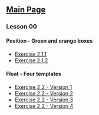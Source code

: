<a href="https://witflash.github.io/mambyk-easystartinit-nov17/"><h2>Main Page</h2></a>
<h3>Lesson 00</h3>
<h4>Position - Green and orange boxes</h4>
<ul>
  <a href="https://witflash.github.io/mambyk-easystartinit-nov17/lesson00/exercise2-1-1/index.html"><li>Exercise 2.1.1</li></a>
  <a href="https://witflash.github.io/mambyk-easystartinit-nov17/lesson00/exercise2-1-2/index.html"><li>Exercise 2.1.2</li></a>
</ul>
<h4>Float - Four templates</h4>
<ul>
  <a href="https://witflash.github.io/mambyk-easystartinit-nov17/lesson00/exercise2-2/index-v1.html"><li>Exercise 2.2 - Version 1</li></a>
  <a href="https://witflash.github.io/mambyk-easystartinit-nov17/lesson00/exercise2-2/index-v2.html"><li>Exercise 2.2 - Version 2</li></a>
  <a href="https://witflash.github.io/mambyk-easystartinit-nov17/lesson00/exercise2-2/index-v3.html"><li>Exercise 2.2 - Version 3</li></a>
  <a href="https://witflash.github.io/mambyk-easystartinit-nov17/lesson00/exercise2-2/index-v4.html"><li>Exercise 2.2 - Version 4</li></a>
</ul>